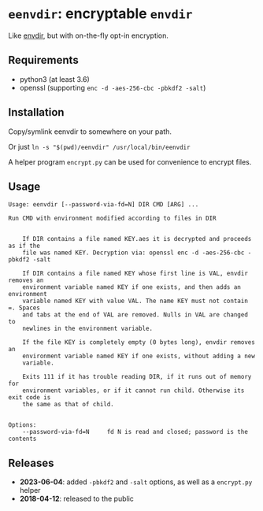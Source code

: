 `eenvdir`: encryptable `envdir`
===============================

Like [envdir](http://cr.yp.to/daemontools/envdir.html), but with on-the-fly opt-in encryption.


## Requirements

* python3 (at least 3.6)
* openssl (supporting `enc -d -aes-256-cbc -pbkdf2 -salt`)


## Installation

Copy/symlink eenvdir to somewhere on your path.

Or just `ln -s "$(pwd)/eenvdir" /usr/local/bin/eenvdir`

A helper program `encrypt.py` can be used for convenience to encrypt files.


## Usage


```
Usage: eenvdir [--password-via-fd=N] DIR CMD [ARG] ...

Run CMD with environment modified according to files in DIR


    If DIR contains a file named KEY.aes it is decrypted and proceeds as if the
    file was named KEY. Decryption via: openssl enc -d -aes-256-cbc -pbkdf2 -salt

    If DIR contains a file named KEY whose first line is VAL, envdir removes an
    environment variable named KEY if one exists, and then adds an environment
    variable named KEY with value VAL. The name KEY must not contain =. Spaces
    and tabs at the end of VAL are removed. Nulls in VAL are changed to
    newlines in the environment variable.

    If the file KEY is completely empty (0 bytes long), envdir removes an
    environment variable named KEY if one exists, without adding a new
    variable.

    Exits 111 if it has trouble reading DIR, if it runs out of memory for
    environment variables, or if it cannot run child. Otherwise its exit code is
    the same as that of child.


Options:
    --password-via-fd=N     fd N is read and closed; password is the contents
```

## Releases 

* **2023-06-04**: added `-pbkdf2` and `-salt` options, as well as a `encrypt.py` helper
* **2018-04-12**: released to the public

